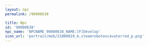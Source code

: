 ```yaml
---
layout: npc
permalink: /90000638

title: Npc
id: '90000638'
npc_name: 'NPCNAME_90000638_NAME:[F]Develop'
icon_url: 'portrait/mob/21000819_m_steamrobotexcavatorred_p.png'
---
```

